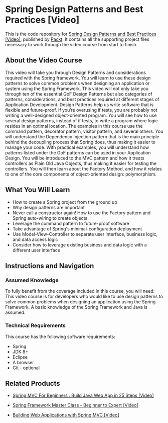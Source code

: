 # Spring Design Patterns and Best Practices [Video]
This is the code repository for [Spring Design Patterns and Best Practices [Video]](https://www.packtpub.com/application-development/spring-5-design-patterns-and-best-practices-video?utm_source=github&utm_medium=repository&utm_campaign=9781788291897), published by [Packt](https://www.packtpub.com/?utm_source=github). It contains all the supporting project files necessary to work through the video course from start to finish.
## About the Video Course
This video will take you through Design Patterns and considerations required with the Spring framework. You will learn to use these design patterns to solve common problems when designing an application or system using the Spring Framework. This video will not only take you through ten of the essential GoF Design Patterns but also categories of patterns, considerations, and best practices required at different stages of Application Development. 
Design Patterns help us write software that is flexible and future-proof. If you’re overusing if tests, you are probably not writing a well-designed object-oriented program. You will see how to use several design patterns, instead of if tests, to write a program where logic resides in an optimal location. The examples in this course use the command pattern, decorator pattern, visitor pattern, and several others.
You will understand the Dependency Injection pattern that is the main principle behind the decoupling process that Spring does, thus making it easier to manage your code. With practical examples, you will understand how patterns listed under the GoF patterns can be used in your Application Design. You will be introduced to the MVC pattern and how it treats controllers as Plain Old Java Objects, thus making it easier for testing the controllers. You will then learn about the Factory Method, and how it relates to one of the core components of object-oriented design: polymorphism.

<H2>What You Will Learn</H2>
<DIV class=book-info-will-learn-text>
<UL>
<LI>How to create a Spring project from the ground up 
<LI>Why design patterns are important
<LI>Never call a constructor again! How to use the Factory pattern and Spring auto-wiring to create objects
<LI>Leverage the command pattern to future-proof software
<LI>Take advantage of Spring's minimal-configuration deployment
<LI>Use Model-View-Controller to separate user interface, business logic, and data access logic
<LI>Consider how to leverage existing business and data logic with a different user interface </LI></UL></DIV>

## Instructions and Navigation
### Assumed Knowledge
To fully benefit from the coverage included in this course, you will need:<br/>
This video course is for developers who would like to use design patterns to solve common problems when designing an application using the Spring Framework. A basic knowledge of the Spring Framework and Java is assumed.
### Technical Requirements
This course has the following software requirements:<br/>
- Spring
- JDK 8+
- Eclipse
- A browser
- Git - optional

## Related Products
* [Spring MVC For Beginners : Build Java Web App in 25 Steps [Video]](https://www.packtpub.com/application-development/spring-mvc-beginners-build-java-web-app-25-steps-video?utm_source=github&utm_medium=repository&utm_campaign=9781789139341)

* [Spring Framework Master Class - Beginner to Expert [Video]](https://www.packtpub.com/application-development/spring-framework-master-class-beginner-expert-video?utm_source=github&utm_medium=repository&utm_campaign=9781788994576)

* [Building Web Applications with Spring MVC [Video]](https://www.packtpub.com/web-development/building-web-applications-spring-mvc-video?utm_source=github&utm_medium=repository&utm_campaign=9781783286539)

